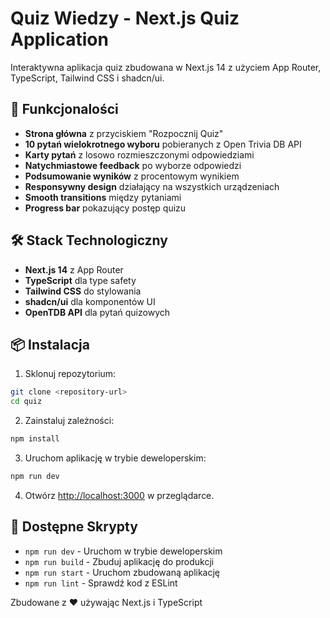 # Quiz Wiedzy - Next.js Quiz Application

Interaktywna aplikacja quiz zbudowana w Next.js 14 z użyciem App Router, TypeScript, Tailwind CSS i shadcn/ui.

## 🚀 Funkcjonalości

- **Strona główna** z przyciskiem "Rozpocznij Quiz"
- **10 pytań wielokrotnego wyboru** pobieranych z Open Trivia DB API
- **Karty pytań** z losowo rozmieszczonymi odpowiedziami
- **Natychmiastowe feedback** po wyborze odpowiedzi
- **Podsumowanie wyników** z procentowym wynikiem
- **Responsywny design** działający na wszystkich urządzeniach
- **Smooth transitions** między pytaniami
- **Progress bar** pokazujący postęp quizu

## 🛠️ Stack Technologiczny

- **Next.js 14** z App Router
- **TypeScript** dla type safety
- **Tailwind CSS** do stylowania
- **shadcn/ui** dla komponentów UI
- **OpenTDB API** dla pytań quizowych

## 📦 Instalacja

1. Sklonuj repozytorium:
```bash
git clone <repository-url>
cd quiz
```

2. Zainstaluj zależności:
```bash
npm install
```

3. Uruchom aplikację w trybie deweloperskim:
```bash
npm run dev
```

4. Otwórz [http://localhost:3000](http://localhost:3000) w przeglądarce.

## 🔧 Dostępne Skrypty

- `npm run dev` - Uruchom w trybie deweloperskim
- `npm run build` - Zbuduj aplikację do produkcji
- `npm run start` - Uruchom zbudowaną aplikację
- `npm run lint` - Sprawdź kod z ESLint

Zbudowane z ❤️ używając Next.js i TypeScript
